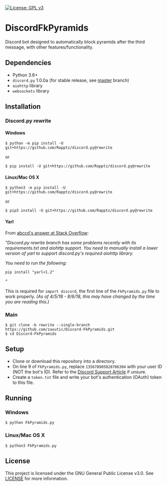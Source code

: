 [![License: GPL v3](https://img.shields.io/badge/License-GPL%20v3-blue.svg)](https://www.gnu.org/licenses/gpl-3.0)

# DiscordFkPyramids
Discord bot designed to automatically block pyramids after the third message, with other features/functionality.

## Dependencies
- Python 3.6+
- `discord.py` 1.0.0a (for stable release, see [master](https://github.com/zaxutic/Discord-FkPyramids/tree/master/) branch)
- `aiohttp` library
- `websockets` library

## Installation
### Discord.py rewrite
#### Windows
```
$ python -m pip install -U git+https://github.com/Rapptz/discord.py@rewrite
```
or
```
$ pip install -U git+https://github.com/Rapptz/discord.py@rewrite
```

#### Linux/Mac OS X
```
$ python3 -m pip install -U git+https://github.com/Rapptz/discord.py@rewrite
```
or
```
$ pip3 install -U git+https://github.com/Rapptz/discord.py@rewrite
```

#### Yarl
From [abccd's answer at Stack Overflow](https://stackoverflow.com/a/50177737):

*"Discord.py rewrite branch has some problems recently with its requirements.txt and aiohttp support. You need to manually install a lower version of yarl to support discord.py's required aiohttp library.*

*You need to run the following:*
```
pip install "yarl<1.2"
```
*"*

This is required for `import discord`, the first line of the `FkPyramids.py` file to work properly. *(As of 4/5/18 - 8/6/18, this may have changed by the time you are reading this.)*

### Main
```
$ git clone -b rewrite --single-branch https://github.com/zaxutic/Discord-FkPyramids.git
$ cd Discord-FkPyramids
```

## Setup 
- Clone or download this repository into a directory.
- On line 9 of `FkPyramids.py`, replace `135678905028706304` with your user ID (NOT the bot's ID). Refer to the [Discord Support Article](https://support.discordapp.com/hc/en-us/articles/206346498-Where-can-I-find-my-User-Server-Message-ID-) if unsure.
- Create a `token.txt` file and write your bot's authentication (OAuth) token to this file.

## Running
### Windows
```
$ python FkPyramids.py
```
### Linux/Mac OS X
```
$ python3 FkPyramids.py
```
## License
This project is licensed under the GNU General Public License v3.0. See [LICENSE](https://github.com/zaxutic/Discord-FkPyramids/tree/rewrite/LICENSE) for more information.
